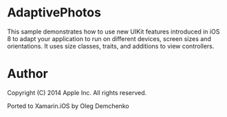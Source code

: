 AdaptivePhotos
==============

This sample demonstrates how to use new UIKit features introduced in iOS 8 to adapt your application to run on different devices, screen sizes and orientations. It uses size classes, traits, and additions to view controllers.

Author
======
Copyright (C) 2014 Apple Inc. All rights reserved.

Ported to Xamarin.iOS by Oleg Demchenko